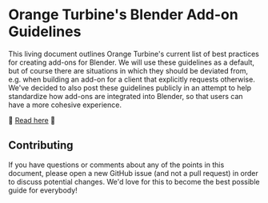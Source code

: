 # Orange Turbine's Blender Add-on Guidelines

This living document outlines Orange Turbine's current list of best practices for creating add-ons for Blender. We will use these guidelines as a default, but of course there are situations in which they should be deviated from, e.g. when building an add-on for a client that explicitly requests otherwise. We've decided to also post these guidelines publicly in an attempt to help standardize how add-ons are integrated into Blender, so that users can have a more cohesive experience.

📖 [Read here](https://jlampel.github.io/blender_add-on_guidelines/) 📖

## Contributing 

If you have questions or comments about any of the points in this document, please open a new GitHub issue (and not a pull request) in order to discuss potential changes. We'd love for this to become the best possible guide for everybody!
